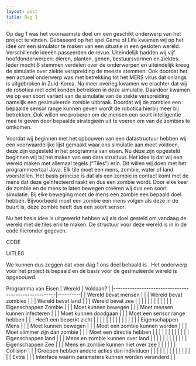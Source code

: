 ```yaml
---
layout: post
title: Dag 1
---
```


Op dag 1 was het voornaamste doel om een geschikt onderwerp van het project te vinden. Gebaseerd op het spel Game of Life kwamen wij op het idee om een simulator te maken van een situatie in een gesloten wereld. Verschillende ideeën passeerden de revue. Uiteindelijk hadden wij vijf hoofdonderwerpen: dieren, planten, genen, bestuursvormen en ziektes. Ieder mocht 6 stemmen verdelen over de onderwerpen en uiteindelijk kreeg de simulatie over ziekte verspreiding de meeste stemmen. Ook doordat het een actueel onderwerp was met betrekking tot het MERS virus dat onlangs is uitgebroken in Zuid-Korea. Na meer overleg kwamen we erachter dat wij de robotica niet echt konden betrekken in deze simulatie. Daardoor kwamen we op een soort variant van de simulatie van de ziekte verspreiding namelijk een gesimuleerde zombie uitbraak. Doordat wij de zombies een bepaalde sensor range kunnen geven wordt de robotica hierbij meer bij betrekken. Ook willen we proberen om de mensen een soort intelligentie mee te geven door bepaalde strategieën uit te voeren om van de zombies te ontkomen.

Voordat wij beginnen met het opbouwen van een datastructuur hebben wij een voorwaardelijke lijst gemaakt waar ons simulatie aan moet voldoen, deze zijn opgesteld in het programma van eisen. Nu deze zijn opgesteld beginnen wij bij het maken van een data structuur. Het idee is dat wij een wereld maken met allemaal tegels (“Tiles”) erin. Dit willen wij doen met het programmeertaal Java. Elk tile moet een mens, zombie, water of land voorstellen. Het basis principe is dat als een zombie in contact komt met de mens dat deze geïnfecteerd raakt en dus een zombie wordt. Door elke keer de zombie en de mens te laten bewegen creëren wij dus een soort simulatie. Bij elke beweging moet de mens een zombie een bepaald doel hebben. Bijvoorbeeld moet een zombie een mens volgen als deze in de buurt is, deze zombie heeft dus een soort sensor.

Nu het basis idee is uitgewerkt hebben wij als doel gesteld om vandaag de wereld met de tiles erin te maken. De structuur voor deze wereld is in in de code hieronder gegeven.

CODE

UITLEG

We kunnen dus zeggen dat voor dag 1 ons doel behaald is . Het onderwerp voor het project is bepaald en de basis voor de gesimuleerde wereld is opgebouwd.

Programma van Eisen
| Wereld                                              | Voldaan? |
|-----------------------------------------------------|----------|
| Wereld bevat mensen                                 |          |
| Wereld bevat zombies                                |          |
| Wereld bevat land                                   |          |
| Wereld bevat zee                                    |          |
|                                                     |          |
|                                                     |          |
|                                                     |          |
| Eigenschappen Zombie                                |          |
| Moet kunnen bewegen                                 |          |
| Moet mensen kunnen infecteren                       |          |
| Moet kunnen doodgaan                                |          |
| Moet een sensor range hebben                        |          |
| Heeft een beperkt zicht                             |          |
|                                                     |          |
|                                                     |          |
|                                                     |          |
|                                                     |          |
| Eigenschappen Mens                                  |          |
| Moet kunnen bewegen                                 |          |
| Moet een zombie kunnen worden                       |          |
| Moet slimmer zijn dan zombie                        |          |
| Moet een directie hebben                            |          |
|                                                     |          |
|                                                     |          |
|                                                     |          |
| Eigenschappen land                                  |          |
| Mens en zombie kunnen over land                     |          |
|                                                     |          |
|                                                     |          |
|                                                     |          |
| Eigenschappen Zee                                   |          |
| Mens en zombie kunnen niet over zee                 |          |
|                                                     |          |
| Collision                                           |          |
| Groepen hebben andere acties dan individuen         |          |
|                                                     |          |
|                                                     |          |
|                                                     |          |
|                                                     |          |
| Extra                                               |          |
| Interface waarin parameters kunnen worden veranderd |          |
